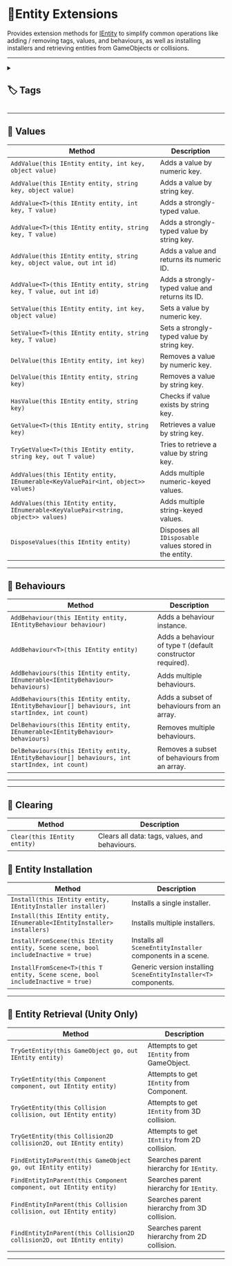 # 🧩Entity Extensions

Provides extension methods for [IEntity](IEntity.md) to simplify common operations like adding / removing tags, values,
and behaviours, as well as installing installers and retrieving entities from GameObjects or collisions.

---


<details>
  <summary>
    <h2 id="-tags">🏷️ Tags</h2>
  </summary>

#### `AddTag(string)`

```csharp
public static bool AddTag(this IEntity entity, string key)
```

- **Description:** Adds a tag to the entity by name.
- **Parameter:** `key` – The name of the tag to add.
- **Returns:** `true` if the tag was successfully added; otherwise, `false`.

#### `AddTag(string, out int)`

```csharp
public static bool AddTag(this IEntity entity, string key, out int id)
```

- **Description:** Adds a tag to the entity and returns its numeric ID.
- **Parameter:** `key` – The name of the tag to add.
- **Output:** `id` – The numeric ID assigned to the tag.
- **Returns:** `true` if the tag was successfully added; otherwise, `false`.

#### `AddTags(IEnumerable<int>)`

```csharp
public static void AddTags(this IEntity entity, IEnumerable<int> tags)
```

- **Description:** Adds multiple tags to the entity.
- **Parameter:** `tags` – Collection of numeric tag IDs to add.

#### `AddTags(IEnumerable<string>)`

```csharp
public static void AddTags(this IEntity entity, IEnumerable<string> tags)
```

- **Description:** Adds multiple tags to the entity by string identifiers.
- **Parameter:** `tags` – Collection of tag names to add.

#### `DelTag(string)`

```csharp
public static bool DelTag(this IEntity entity, string tag)
```

- **Description:** Removes a tag from the entity.
- **Parameter:** `tag` – The name of the tag to remove.
- **Returns:** `true` if the tag was successfully removed; otherwise, `false`.

#### `HasTag(string)`

```csharp
public static bool HasTag(this IEntity entity, string key)
```

- **Description:** Checks if the entity has the specified tag.
- **Parameter:** `key` – The name of the tag to check.
- **Returns:** `true` if the entity has the tag; otherwise, `false`.

#### `HasAllTags(params int[])`

```csharp
public static bool HasAllTags(this IEntity entity, params int[] tags)
```

- **Description:** Checks if the entity contains all the specified numeric tags.
- **Parameter:** `tags` – Array of numeric tag IDs.
- **Returns:** `true` if the entity has all the tags; otherwise, `false`.

#### `HasAllTags(params string[])`

```csharp
public static bool HasAllTags(this IEntity entity, params string[] tags)
```

- **Description:** Checks if the entity has all the specified tags by name.
- **Parameter:** `tags` – Array of tag names.
- **Returns:** `true` if the entity has all the tags; otherwise, `false`.

---

#### `HasAnyTag(params string[])`

```csharp
public static bool HasAnyTag(this IEntity entity, params string[] tags)
```

- **Description:** Checks if the entity has any of the specified tags by name.
- **Parameter:** `tags` – Array of tag names.
- **Returns:** `true` if the entity has at least one of the tags; otherwise, `false`.

#### `HasAnyTag(params int[])`

```csharp
public static bool HasAnyTag(this IEntity entity, params int[] tags)
```

- **Description:** Checks if the entity contains any of the specified numeric tags.
- **Parameter:** `tags` – Array of numeric tag IDs.
- **Returns:** `true` if the entity has at least one of the tags; otherwise, `false`.

</details>

---

## 🏹 Values

| Method                                                                             | Description                                             |
|------------------------------------------------------------------------------------|---------------------------------------------------------|
| `AddValue(this IEntity entity, int key, object value)`                             | Adds a value by numeric key.                            |
| `AddValue(this IEntity entity, string key, object value)`                          | Adds a value by string key.                             |
| `AddValue<T>(this IEntity entity, int key, T value)`                               | Adds a strongly-typed value.                            |
| `AddValue<T>(this IEntity entity, string key, T value)`                            | Adds a strongly-typed value by string key.              |
| `AddValue(this IEntity entity, string key, object value, out int id)`              | Adds a value and returns its numeric ID.                |
| `AddValue<T>(this IEntity entity, string key, T value, out int id)`                | Adds a strongly-typed value and returns its ID.         |
| `SetValue(this IEntity entity, int key, object value)`                             | Sets a value by numeric key.                            |
| `SetValue<T>(this IEntity entity, string key, T value)`                            | Sets a strongly-typed value by string key.              |
| `DelValue(this IEntity entity, int key)`                                           | Removes a value by numeric key.                         |
| `DelValue(this IEntity entity, string key)`                                        | Removes a value by string key.                          |
| `HasValue(this IEntity entity, string key)`                                        | Checks if value exists by string key.                   |
| `GetValue<T>(this IEntity entity, string key)`                                     | Retrieves a value by string key.                        |
| `TryGetValue<T>(this IEntity entity, string key, out T value)`                     | Tries to retrieve a value by string key.                |
| `AddValues(this IEntity entity, IEnumerable<KeyValuePair<int, object>> values)`    | Adds multiple numeric-keyed values.                     |
| `AddValues(this IEntity entity, IEnumerable<KeyValuePair<string, object>> values)` | Adds multiple string-keyed values.                      |
| `DisposeValues(this IEntity entity)`                                               | Disposes all `IDisposable` values stored in the entity. |

---

## 🏹 Behaviours

| Method                                                                                         | Description                                                  |
|------------------------------------------------------------------------------------------------|--------------------------------------------------------------|
| `AddBehaviour(this IEntity entity, IEntityBehaviour behaviour)`                                | Adds a behaviour instance.                                   |
| `AddBehaviour<T>(this IEntity entity)`                                                         | Adds a behaviour of type `T` (default constructor required). |
| `AddBehaviours(this IEntity entity, IEnumerable<IEntityBehaviour> behaviours)`                 | Adds multiple behaviours.                                    |
| `AddBehaviours(this IEntity entity, IEntityBehaviour[] behaviours, int startIndex, int count)` | Adds a subset of behaviours from an array.                   |
| `DelBehaviours(this IEntity entity, IEnumerable<IEntityBehaviour> behaviours)`                 | Removes multiple behaviours.                                 |
| `DelBehaviours(this IEntity entity, IEntityBehaviour[] behaviours, int startIndex, int count)` | Removes a subset of behaviours from an array.                |

---


---

## 🏹 Clearing

| Method                       | Description                                    |
|------------------------------|------------------------------------------------|
| `Clear(this IEntity entity)` | Clears all data: tags, values, and behaviours. |

## 🏹 Entity Installation

| Method                                                                            | Description                                                      |
|-----------------------------------------------------------------------------------|------------------------------------------------------------------|
| `Install(this IEntity entity, IEntityInstaller installer)`                        | Installs a single installer.                                     |
| `Install(this IEntity entity, IEnumerable<IEntityInstaller> installers)`          | Installs multiple installers.                                    |
| `InstallFromScene(this IEntity entity, Scene scene, bool includeInactive = true)` | Installs all `SceneEntityInstaller` components in a scene.       |
| `InstallFromScene<T>(this T entity, Scene scene, bool includeInactive = true)`    | Generic version installing `SceneEntityInstaller<T>` components. |

---

## 🏹 Entity Retrieval (Unity Only)

| Method                                                                 | Description                                  |
|------------------------------------------------------------------------|----------------------------------------------|
| `TryGetEntity(this GameObject go, out IEntity entity)`                 | Attempts to get `IEntity` from GameObject.   |
| `TryGetEntity(this Component component, out IEntity entity)`           | Attempts to get `IEntity` from Component.    |
| `TryGetEntity(this Collision collision, out IEntity entity)`           | Attempts to get `IEntity` from 3D collision. |
| `TryGetEntity(this Collision2D collision2D, out IEntity entity)`       | Attempts to get `IEntity` from 2D collision. |
| `FindEntityInParent(this GameObject go, out IEntity entity)`           | Searches parent hierarchy for `IEntity`.     |
| `FindEntityInParent(this Component component, out IEntity entity)`     | Searches parent hierarchy for `IEntity`.     |
| `FindEntityInParent(this Collision collision, out IEntity entity)`     | Searches parent hierarchy from 3D collision. |
| `FindEntityInParent(this Collision2D collision2D, out IEntity entity)` | Searches parent hierarchy from 2D collision. |

---
